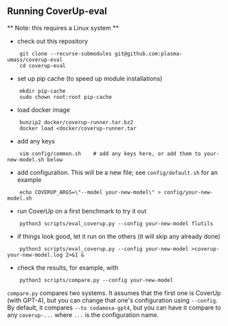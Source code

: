 ## Running CoverUp-eval

** Note: this requires a Linux system **

- check out this repository

```
    git clone --recurse-submodules git@github.com:plasma-umass/coverup-eval
    cd coverup-eval
```

- set up pip cache (to speed up module installations)

```
    mkdir pip-cache
    sudo chown root:root pip-cache
```

- load docker image

```
    bunzip2 docker/coverup-runner.tar.bz2
    docker load <docker/coverup-runner.tar
```

- add any keys

```
    vim config/common.sh    # add any keys here, or add them to your-new-model.sh below
```

- add configuration. This will be a new file; see `config/default.sh` for an example

```
    echo COVERUP_ARGS=\"--model your-new-model\" > config/your-new-model.sh
```

- run CoverUp on a first benchmark to try it out

```
    python3 scripts/eval_coverup.py --config your-new-model flutils
```

- if things look good, let it run on the others (it will skip any already done)

```
    python3 scripts/eval_coverup.py --config your-new-model >coverup-your-new-model.log 2>&1 &
```

- check the results, for example, with

```
    python3 scripts/compare.py --config your-new-model
```

`compare.py` compares two systems.
It assumes that the first one is CoverUp (with GPT-4),
but you can change that one's configuration using `--config`.
By default, it compares `--to codamosa-gpt4`,
but you can have it compare to any `coverup-...` where `...` is the configuration name.
  
